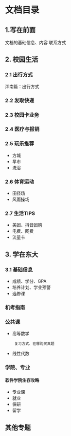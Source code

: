 # 文档目录
## 1.写在前面

文档的基础信息、内容 联系方式

## 2. 校园生活

### 2.1 出行方式
浑南篇：出行方式
### 2.2 发取快递

### 2.3 校园卡业务

### 2.4 医疗与报销

### 2.5 玩乐推荐
 - 方城
 - 早市
 - 洗浴
### 2.6 体育运动
 - 田径场
 - 风雨操场
### 2.7 生活TIPS
 - 美团、抖音团购
 - 电费、网费
 - 流量卡
## 3. 学在东大

### 3.1 基础信息

 - 成绩、学分、GPA
 - 培养计划、学业预警
 - 选修课

### 机考指南

### 公共课

 - 高等数学

        复习方式、在哪购买真题
 - 线性代数

### 学院、专业

#### 软件学院生存攻略
 - 专业课
 - 就业
 - 保研
 - 留学



## 其他专题